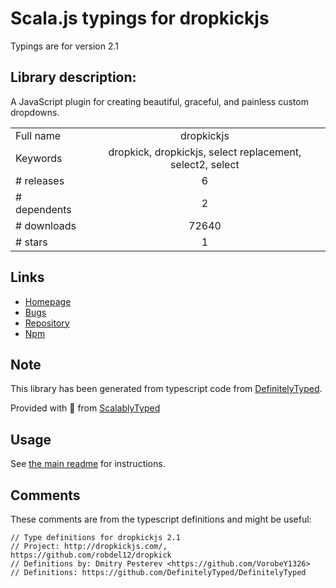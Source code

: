 
# Scala.js typings for dropkickjs

Typings are for version 2.1

## Library description:
A JavaScript plugin for creating beautiful, graceful, and painless custom dropdowns.

|                    |                 |
| ------------------ | :-------------: |
| Full name          | dropkickjs |
| Keywords           | dropkick, dropkickjs, select replacement, select2, select |
| # releases         | 6 |
| # dependents       | 2 |
| # downloads        | 72640 |
| # stars            | 1 |

## Links
- [Homepage](https://github.com/robdel12/DropKick#readme)
- [Bugs](http://github.com/robdel12/DropKick/issues)
- [Repository](https://github.com/robdel12/DropKick)
- [Npm](https://www.npmjs.com/package/dropkickjs)
    


## Note
This library has been generated from typescript code from [DefinitelyTyped](https://definitelytyped.org).

Provided with :purple_heart: from [ScalablyTyped](https://github.com/oyvindberg/ScalablyTyped)

## Usage
See [the main readme](../../readme.md) for instructions.

## Comments

These comments are from the typescript definitions and might be useful:
```
// Type definitions for dropkickjs 2.1
// Project: http://dropkickjs.com/, https://github.com/robdel12/dropkick
// Definitions by: Dmitry Pesterev <https://github.com/VorobeY1326>
// Definitions: https://github.com/DefinitelyTyped/DefinitelyTyped

```


